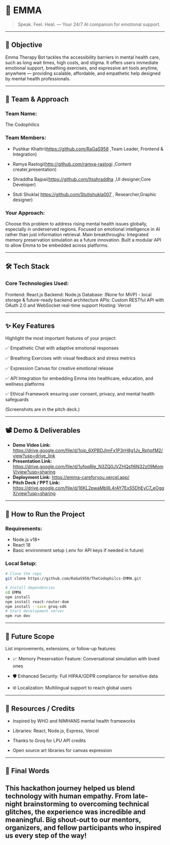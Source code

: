 
# 🚀 EMMA

> Speak. Feel. Heal. — Your 24/7 AI companion for emotional support.

---



## 🎯 Objective

Emma Therapy Bot tackles the accessibility barriers in mental health care, such as long wait times, high costs, and stigma.
It offers users immediate emotional support, breathing exercises, and expressive art tools anytime, anywhere — providing scalable, affordable, and empathetic help designed by mental health professionals.

---

## 🧠 Team & Approach

### Team Name:  
The Codophilics

### Team Members:  
- Pushkar Khattri(https://github.com/RaGaS958 ,Team Leader, Frontend & Integration)

- Ramya Rastogi(http://github.com/ramya-rastogi ,Content creater,presentation)
- Shraddha Bajpai(https://github.com/Itsshraddha ,UI designer,Core Developer)
-  Stuti Shukla( https://github.com/Stutishukla007 , Researcher,Graphic designer)


### Your Approach:  
Choose this problem to address rising mental health issues globally, especially in underserved regions.
Focused on emotional intelligence in AI rather than just information retrieval.
Main breakthroughs:
Integrated memory preservation simulation as a future innovation.
Built a modular API to allow Emma to be embedded across platforms.

---

## 🛠️ Tech Stack

### Core Technologies Used:
Frontend: React.js
Backend: Node.js
Database: (None for MVP) - local storage & future-ready backend architecture
APIs: Custom RESTful API with OAuth 2.0 and WebSocket real-time support
Hosting: Vercel


---

## ✨ Key Features

Highlight the most important features of your project:

✅ Empathetic Chat with adaptive emotional responses

✅ Breathing Exercises with visual feedback and stress metrics

✅ Expression Canvas for creative emotional release

✅ API Integration for embedding Emma into healthcare, education, and wellness platforms

✅ Ethical Framework ensuring user consent, privacy, and mental health safeguards

(Screenshots are in the pitch deck.)

---

## 📽️ Demo & Deliverables

- **Demo Video Link:** https://drive.google.com/file/d/1oip_6XPBDJlmFx1P3rH8g1Jv_RphpfM2/view?usp=drive_link
- **Presentation Link:** https://drive.google.com/file/d/1ufpqRle_N3ZQ0JVZHQsfl6N32z09MomV/view?usp=sharing
- **Deployment Link:** https://emma-careforyou.vercel.app/
- **Pitch Deck / PPT Link:** https://drive.google.com/file/d/16KL2pwaMb9L4rAY7ExS5DhEyC7_eOgqX/view?usp=sharing




---

## 🧪 How to Run the Project

### Requirements:
- Node.js v18+
- React 18
- Basic environment setup (.env for API keys if needed in future)

### Local Setup:
```bash
# Clone the repo
git clone https://github.com/RaGaS958/TheCodophilcs-EMMA.git

# Install dependencies
cd EMMA
npm install
npm install react-router-dom
npm install --save groq-sdk
# Start development server
npm run dev
```



---

## 🧬 Future Scope

List improvements, extensions, or follow-up features:

- 📈 Memory Preservation Feature: Conversational simulation with loved ones

- 🛡️ Enhanced Security: Full HIPAA/GDPR compliance for sensitive data 
- 🌐 Localization: Multilingual support to reach global users

---

## 📎 Resources / Credits

- Inspired by WHO and NIMHANS mental health frameworks

- Libraries: React, Node.js, Express, Vercel

- Thanks to Groq for LPU API credits
- Open source art libraries for canvas expression

  

---

## 🏁 Final Words

This hackathon journey helped us blend technology with human empathy.
From late-night brainstorming to overcoming technical glitches, the experience was incredible and meaningful.
Big shout-out to our mentors, organizers, and fellow participants who inspired us every step of the way!
---
